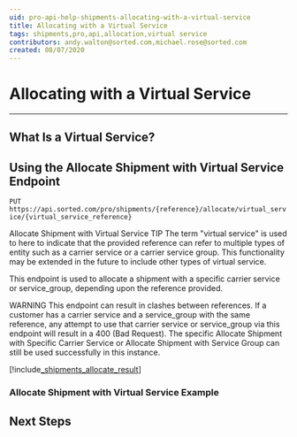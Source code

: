 ```yaml
---
uid: pro-api-help-shipments-allocating-with-a-virtual-service
title: Allocating with a Virtual Service
tags: shipments,pro,api,allocation,virtual service
contributors: andy.walton@sorted.com,michael.rose@sorted.com
created: 08/07/2020
---
```

# Allocating with a Virtual Service


---

## What Is a Virtual Service?



## Using the Allocate Shipment with Virtual Service Endpoint

`PUT https://api.sorted.com/pro/shipments/{reference}/allocate/virtual_service/{virtual_service_reference}`

Allocate Shipment with Virtual Service
TIP
The term "virtual service" is used to here to indicate that the provided reference can refer to multiple types of entity such as a carrier service or a carrier service group. This functionality may be extended in the future to include other types of virtual service.

This endpoint is used to allocate a shipment with a specific carrier service or service_group, depending upon the reference provided.

WARNING
This endpoint can result in clashes between references. If a customer has a carrier service and a service_group with the same reference, any attempt to use that carrier service or service_group via this endpoint will result in a 400 (Bad Request). The specific Allocate Shipment with Specific Carrier Service or Allocate Shipment with Service Group can still be used successfully in this instance.

[!include[_shipments_allocate_result](../includes/_shipments_allocate_result.md)]

### Allocate Shipment with Virtual Service Example



## Next Steps



